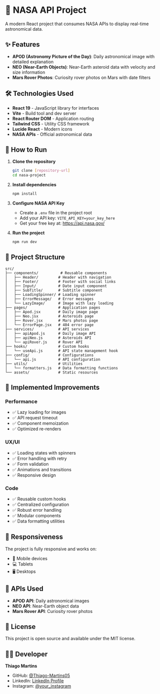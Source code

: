 # 🚀 NASA API Project

A modern React project that consumes NASA APIs to display real-time astronomical data.

## ✨ Features

- **APOD (Astronomy Picture of the Day)**: Daily astronomical image with detailed explanation
- **NEO (Near-Earth Objects)**: Near-Earth asteroid data with velocity and size information
- **Mars Rover Photos**: Curiosity rover photos on Mars with date filters

## 🛠️ Technologies Used

- **React 19** - JavaScript library for interfaces
- **Vite** - Build tool and dev server
- **React Router DOM** - Application routing
- **Tailwind CSS** - Utility CSS framework
- **Lucide React** - Modern icons
- **NASA APIs** - Official astronomical data

## 🚀 How to Run

1. **Clone the repository**

   ```bash
   git clone [repository-url]
   cd nasa-project
   ```

2. **Install dependencies**

   ```bash
   npm install
   ```

3. **Configure NASA API Key**

   - Create a `.env` file in the project root
   - Add your API key: `VITE_API_KEY=your_key_here`
   - Get your free key at: https://api.nasa.gov/

4. **Run the project**
   ```bash
   npm run dev
   ```

## 📁 Project Structure

```
src/
├── components/          # Reusable components
│   ├── Header/         # Header with navigation
│   ├── Footer/         # Footer with social links
│   ├── Input/          # Date input component
│   ├── SubTitle/       # Subtitle component
│   ├── LoadingSpinner/ # Loading spinner
│   ├── ErrorMessage/   # Error messages
│   └── LazyImage/      # Image with lazy loading
├── pages/              # Application pages
│   ├── Apod.jsx        # Daily image page
│   ├── Neo.jsx         # Asteroids page
│   ├── Rover.jsx       # Mars photos page
│   └── ErrorPage.jsx   # 404 error page
├── services/           # API services
│   ├── apiApod.js      # Daily image API
│   ├── apiNeo.js       # Asteroids API
│   └── apiRover.js     # Rover API
├── hooks/              # Custom hooks
│   └── useApi.js       # API state management hook
├── config/             # Configurations
│   └── api.js          # API configuration
├── utils/              # Utilities
│   └── formatters.js   # Data formatting functions
└── assets/             # Static resources
```

## 🔧 Implemented Improvements

### Performance

- ✅ Lazy loading for images
- ✅ API request timeout
- ✅ Component memoization
- ✅ Optimized re-renders

### UX/UI

- ✅ Loading states with spinners
- ✅ Error handling with retry
- ✅ Form validation
- ✅ Animations and transitions
- ✅ Responsive design

### Code

- ✅ Reusable custom hooks
- ✅ Centralized configuration
- ✅ Robust error handling
- ✅ Modular components
- ✅ Data formatting utilities

## 📱 Responsiveness

The project is fully responsive and works on:

- 📱 Mobile devices
- 💻 Tablets
- 🖥️ Desktops

## 🌟 APIs Used

- **APOD API**: Daily astronomical images
- **NEO API**: Near-Earth object data
- **Mars Rover API**: Curiosity rover photos

## 📄 License

This project is open source and available under the MIT license.

## 👨‍💻 Developer

**Thiago Martins**

- GitHub: [@Thiago-Martins05](https://github.com/Thiago-Martins05)
- LinkedIn: [LinkedIn Profile](https://linkedin.com/)
- Instagram: [@your_instagram](https://instagram.com/)
